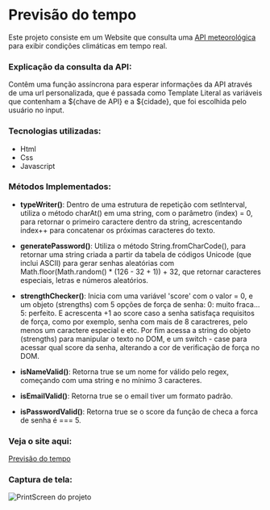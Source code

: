 # Previsão do tempo
Este projeto consiste em um Website que consulta uma [API meteorológica](https://openweathermap.org/api) para exibir condições climáticas em tempo real.

### Explicação da consulta da API:
Contêm uma função assíncrona para esperar informações da API através de uma url personalizada, que é passada como Template Literal as variáveis que contenham a ${chave de API} e a ${cidade}, que foi escolhida pelo usuário no input.

### Tecnologias utilizadas:
- Html
- Css
- Javascript

### Métodos Implementados:
- **typeWriter()**: Dentro de uma estrutura de repetição com setInterval, utiliza o método charAt() em uma string, com o parâmetro (index) = 0, para retornar o primeiro caractere dentro da string, acrescentando index++ para concatenar os próximas caracteres do texto.
 
- **generatePassword()**: Utiliza o método String.fromCharCode(), para retornar uma string criada a partir da tabela de códigos Unicode (que inclui ASCII) para gerar senhas aleatórias com Math.floor(Math.random() * (126 - 32 + 1)) + 32, que retornar caracteres especiais, letras e números aleatórios.
 
- **strengthChecker()**: Inicia com uma variável 'score' com o valor = 0, e um objeto (strengths) com 5 opções de força de senha: 0: muito fraca... 5: perfeito. E acrescenta +1 ao score caso a senha satisfaça requisitos de força, como por exemplo, senha com mais de 8 caractreres, pelo menos um caractere especial e etc. Por fim acessa a string do objeto (strengths) para manipular o texto no DOM, e um switch - case para acessar qual score da senha, alterando a cor de verificação de força no DOM.

- **isNameValid()**: Retorna true se um nome for válido pelo regex, começando com uma string e no mínimo 3 caracteres.
- **isEmailValid()**: Retorna true se o email tiver um formato padrão.
- **isPasswordValid()**: Retorna true se o score da função de checa a forca de senha é === 5.

### Veja o site aqui:
[Previsão do tempo](https://pabloquirino.github.io/weather-forecast/)

### Captura de tela:
![PrintScreen do projeto](/images/login.png)


